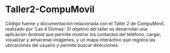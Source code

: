 # Taller2-CompuMovil
Código fuente y documentación relacionada con el Taller 2 de CompuMovil, realizado por 'Las 4 Divinas'. El objetivo del taller es desarrollar una aplicación Android que permite mostrar los contactos del teléfono, cargar, visualizar y almacenar imágenes, y un mapa interactivo que registra las ubicaciones del usuario y permite buscar direcciones.
